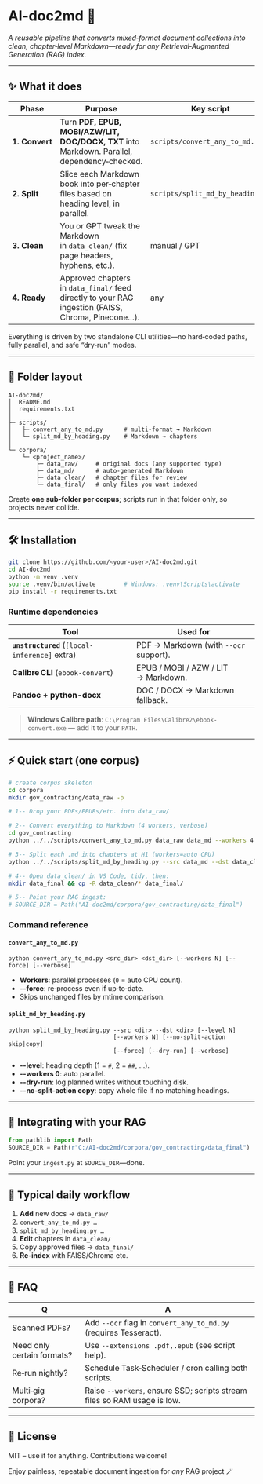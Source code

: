 # AI-doc2md 🚀  
*A reusable pipeline that converts mixed‑format document collections into clean, chapter‑level Markdown—ready for any Retrieval‑Augmented Generation (RAG) index.*

---

## ✨ What it does  
| Phase | Purpose | Key script |
|-------|---------|------------|
| **1. Convert** | Turn **PDF, EPUB, MOBI/AZW/LIT, DOC/DOCX, TXT** into Markdown. Parallel, dependency‑checked. | `scripts/convert_any_to_md.py` |
| **2. Split**   | Slice each Markdown book into per‑chapter files based on heading level, in parallel. | `scripts/split_md_by_heading.py` |
| **3. Clean**   | You or GPT tweak the Markdown in `data_clean/` (fix page headers, hyphens, etc.). | manual / GPT |
| **4. Ready**   | Approved chapters in `data_final/` feed directly to your RAG ingestion (FAISS, Chroma, Pinecone…). | any |

Everything is driven by two standalone CLI utilities—no hard‑coded paths, fully parallel, and safe “dry‑run” modes.

---

## 📂 Folder layout

```
AI-doc2md/
│  README.md
│  requirements.txt
│
├─ scripts/
│   ├─ convert_any_to_md.py      # multi‑format → Markdown
│   └─ split_md_by_heading.py    # Markdown → chapters
│
└─ corpora/
    └─ <project_name>/
        ├─ data_raw/     # original docs (any supported type)
        ├─ data_md/      # auto‑generated Markdown
        ├─ data_clean/   # chapter files for review
        └─ data_final/   # only files you want indexed
```

Create **one sub‑folder per corpus**; scripts run in that folder only, so projects never collide.

---

## 🛠 Installation

```bash
git clone https://github.com/<your-user>/AI-doc2md.git
cd AI-doc2md
python -m venv .venv
source .venv/bin/activate        # Windows: .venv\Scripts\activate
pip install -r requirements.txt
```

### Runtime dependencies
| Tool | Used for |
|------|----------|
| **`unstructured`** (`[local-inference]` extra) | PDF → Markdown (with `--ocr` support). |
| **Calibre CLI** (`ebook-convert`) | EPUB / MOBI / AZW / LIT → Markdown. |
| **Pandoc + python-docx** | DOC / DOCX → Markdown fallback. |

> **Windows Calibre path**: `C:\Program Files\Calibre2\ebook-convert.exe` — add it to your `PATH`.

---

## ⚡ Quick start (one corpus)

```bash
# create corpus skeleton
cd corpora
mkdir gov_contracting/data_raw -p

# 1‑‑ Drop your PDFs/EPUBs/etc. into data_raw/

# 2‑‑ Convert everything to Markdown (4 workers, verbose)
cd gov_contracting
python ../../scripts/convert_any_to_md.py data_raw data_md --workers 4 --verbose

# 3‑‑ Split each .md into chapters at H1 (workers=auto CPU)
python ../../scripts/split_md_by_heading.py --src data_md --dst data_clean --workers 0

# 4‑‑ Open data_clean/ in VS Code, tidy, then:
mkdir data_final && cp -R data_clean/* data_final/

# 5‑‑ Point your RAG ingest:
# SOURCE_DIR = Path("AI-doc2md/corpora/gov_contracting/data_final")
```

### Command reference

#### `convert_any_to_md.py`
```
python convert_any_to_md.py <src_dir> <dst_dir> [--workers N] [--force] [--verbose]
```
* **Workers**: parallel processes (`0` = auto CPU count).  
* **--force**: re‑process even if up‑to‑date.  
* Skips unchanged files by mtime comparison.

#### `split_md_by_heading.py`
```
python split_md_by_heading.py --src <dir> --dst <dir> [--level N]
                              [--workers N] [--no-split-action skip|copy]
                              [--force] [--dry-run] [--verbose]
```
* **--level**: heading depth (1 = `#`, 2 = `##`, …).  
* **--workers 0**: auto parallel.  
* **--dry-run**: log planned writes without touching disk.  
* **--no-split-action copy**: copy whole file if no matching headings.

---

## 🧩 Integrating with your RAG

```python
from pathlib import Path
SOURCE_DIR = Path(r"C:/AI-doc2md/corpora/gov_contracting/data_final")
```

Point your `ingest.py` at `SOURCE_DIR`—done.

---

## 🚀  Typical daily workflow
1. **Add** new docs → `data_raw/`
2. `convert_any_to_md.py …`
3. `split_md_by_heading.py …`
4. **Edit** chapters in `data_clean/`
5. Copy approved files → `data_final/`
6. **Re‑index** with FAISS/Chroma etc.

---

## 🤖 FAQ
| Q | A |
|---|---|
| Scanned PDFs? | Add `--ocr` flag in `convert_any_to_md.py` (requires Tesseract). |
| Need only certain formats? | Use `--extensions .pdf,.epub` (see script help). |
| Re‑run nightly? | Schedule Task‑Scheduler / cron calling both scripts. |
| Multi‑gig corpora? | Raise `--workers`, ensure SSD; scripts stream files so RAM usage is low. |

---

## 📜 License
MIT – use it for anything. Contributions welcome!

Enjoy painless, repeatable document ingestion for *any* RAG project 🪄
